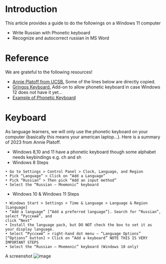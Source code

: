 # Introduction 

This article provides a guide to do the followings on a Windows 11 computer
* Write Russian with Phonetic keyboard
* Recognize and autocorrect russian in MS Word

# Reference

We are grateful to the following resources!
* [Annie Platoff from UCSB.](https://guides.library.ucsb.edu/slavic/russkii) Some of the lines below are directly copied. 
* [Gringos Keyboard.](http://shininghappypeople.net/deljr/gringos/vista/index.htm) Add-on to allow phonetic keyboard in case Windows 12 does not have it yet...
* [Example of Phonetic Keyboard](https://learn.microsoft.com/en-us/globalization/keyboards/kbdrum.html)
# Keyboard

As language learners, we will only use the phonetic keyboard on your computer (basically this means your american laptop...). Here is a summary of 2023 from Annie Platoff.
* Windows 8,10 and 11 have a phonetic keyboard though some alphabet needs keybindings e.g. ch and sh
* Windows 8 Steps
```
• Go to Settings > Control Panel > Clock, Language, and Region
• Pick “Language” > Click on “Add a Language”
• Pick “Russian” > Then pick “Add an input method”
• Select the “Russian – Mnemonic” keyboard
```
* Windows 10 & Windows 11 Steps
```
• Windows Start > Settings > Time & Language > Language & Region [Language]
• “Add a language” [“Add a preferred language”]. Search for “Russian”, select “Русский”, and 
click “Next”
• Install the language pack, but DO NOT check the box to set it as your display language.
• Select “Русский” > right-hand dot menu – “Language Options” [“Options” button] > Click on “Add a keyboard” NOTE THIS IS VERY IMPORTANT STEPS
• Select the “Russian – Mnemonic” keyboard (Windows 10 only)
```
A screenshot
![image](https://github.com/jhmlam/Russian/assets/33080741/cdbd5015-9f67-4d76-9dee-0566aadb08e2)






